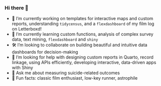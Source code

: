 ### Hi there 👋

- 🔭 I’m currently working on templates for interactive maps and custom reports, understanding `tidycensus`, and a `flexdashboard` of my film log on Letterboxd!
- 🌱 I’m currently learning custom functions, analysis of complex survey data, text mining, `flexdashboard` and `shiny`
- 🛠️ I’m looking to collaborate on building beautiful and intuitive data dashboards for decision-making
- 🤔 I’m looking for help with designing custom reports in Quarto, record linkage, using APIs efficiently, developing interactive, data-driven apps with Shiny
- 💬 Ask me about measuring suicide-related outcomes 
- 🎥 Fun facts: classic film enthusiast, low-key runner, astrophile

<!--
**lnlaflair/lnlaflair** is a ✨ _special_ ✨ repository because its `README.md` (this file) appears on your GitHub profile.

Here are some ideas to get you started:

- 🔭 I’m currently working on developing templates for interactive maps and custom report templates.
- 🌱 I’m currently learning custom functions, analysis of complex survey data, text mining
- 👯 I’m looking to collaborate on building beautiful and intuitive data dashboards
- 🤔 I’m looking for help with designing custom reports in Quarto, record linkage, using APIs efficiently
- 💬 Ask me about measuring suicide-related outcomes 
- 📫 How to reach me: 
- 😄 Pronouns: she/her
- 🎥 Fun fact: classic film enthusiast, low-key runner
-->
